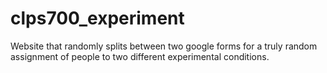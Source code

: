 # clps700_experiment
Website that randomly splits between two google forms for a truly random assignment of people to two different experimental conditions.
